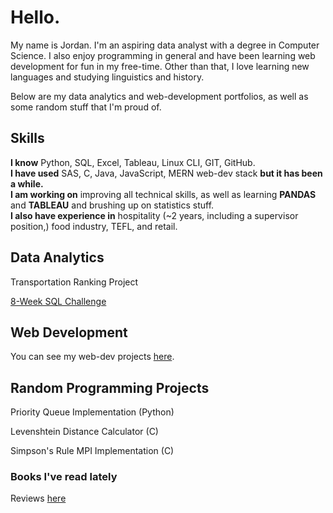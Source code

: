 # Hello.

My name is Jordan. I'm an aspiring data analyst with a degree in Computer Science. I also enjoy programming in general and have been learning web development for fun in my free-time. Other than that, I love learning new languages and studying linguistics and history.

Below are my data analytics and web-development portfolios, as well as some random stuff that I'm proud of.
## Skills
**I know** Python, SQL, Excel, Tableau, Linux CLI, GIT, GitHub. <br>
**I have used** SAS, C, Java, JavaScript, MERN web-dev stack **but it has been a while.** <br>
**I am working on** improving all technical skills, as well as learning **PANDAS** and **TABLEAU** and brushing up on statistics stuff. <br>
**I also have experience in** hospitality (~2 years, including a supervisor position,) food industry, TEFL, and retail. <br>
## Data Analytics
Transportation Ranking Project

[8-Week SQL Challenge](https://github.com/jmcgallia/8-week-sql-challenge/tree/main)
## Web Development

You can see my web-dev projects [here](https://github.com/jmcgallia/webdev_portfolio).

## Random Programming Projects
Priority Queue Implementation (Python)

Levenshtein Distance Calculator (C)

Simpson's Rule MPI Implementation (C)

### Books I've read lately
Reviews [here](https://github.com/jmcgallia/book_reviews/tree/main#readme)



